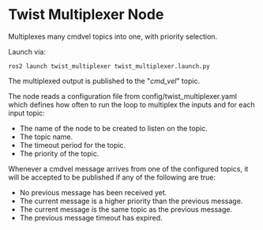# Twist Multiplexer Node

Multiplexes many cmdvel topics into one, with priority selection.

Launch via:

  `ros2 launch twist_multiplexer twist_multiplexer.launch.py`

The multiplexed output is published to the "*cmd_vel*"  topic.

The node reads a configuration file from config/twist_multiplexer.yaml which defines how often to run the loop to multiplex the inputs and for each input topic:

* The name of the node to be created to listen on the topic.
* The topic name.
* The timeout period for the topic.
* The priority of the topic.

Whenever a cmdvel message arrives from one of the configured topics, it will be accepted
to be published if any of the following are true:

* No previous message has been received yet.
* The current message is a higher priority than the previous message.
* The current message is the same topic as the previous message.
* The previous message timeout has expired.
